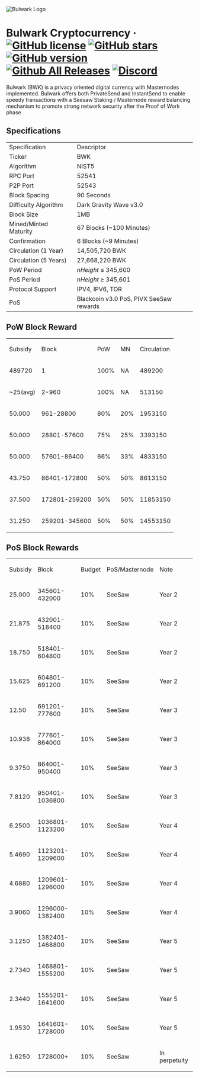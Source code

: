 ![Bulwark Logo](https://bulwarkcrypto.com/wp-content/uploads/2018/03/Badge-Full-Color.svg)

Bulwark Cryptocurrency 
&middot;
[![GitHub license](https://img.shields.io/github/license/bulwark-crypto/Bulwark.svg)](https://github.com/bulwark-crypto/Bulwark/blob/master/COPYING) [![GitHub stars](https://img.shields.io/github/stars/bulwark-crypto/Bulwark.svg)](https://github.com/bulwark-crypto/Bulwark/stargazers) [![GitHub version](https://badge.fury.io/gh/bulwark-crypto%2FBulwark.svg)](https://badge.fury.io/gh/bulwark-crypto%2FBulwark) [![Github All Releases](https://img.shields.io/github/downloads/bulwark-crypto/Bulwark/total.svg)]() [![Discord](https://img.shields.io/discord/374271866308919296.svg)](https://discord.me/bulwarkcrypto)
=====

Bulwark (BWK) is a privacy oriented digital currency with Masternodes implemented.
Bulwark offers both PrivateSend and InstantSend to enable speedy transactions with a Seesaw Staking / Masternode reward balancing mechanism to promote strong network security after the Proof of Work phase

## Specifications

<table>
   <tbody>
      <tr>
         <td>
            Specification
         </td>
         <td>
            Descriptor
         </td>
      </tr>
      <tr>
         <td>
            Ticker
         </td>
         <td>
            BWK
         </td>
      </tr>
      <tr>
         <td>
            Algorithm
         </td>
         <td>
            NIST5
         </td>
      </tr>
      <tr>
         <td>
            RPC Port
         </td>
         <td>
            52541
         </td>
      </tr>
      <tr>
         <td>
            P2P Port
         </td>
         <td>
            52543
         </td>
      </tr>
      <tr>
         <td>
            Block Spacing
         </td>
         <td>
            90 Seconds
         </td>
      </tr>
      <tr>
         <td>
            Difficulty Algorithm
         </td>
         <td>
            Dark Gravity Wave v3.0
         </td>
      </tr>
      <tr>
         <td>
            Block Size
         </td>
         <td>
            1MB
         </td>
      </tr>
      <tr>
         <td>
            Mined/Minted Maturity
         </td>
         <td>
            67 Blocks (~100 Minutes)
         </td>
      </tr>
      <tr>
         <td>
            Confirmation
         </td>
         <td>
            6 Blocks (~9 Minutes)
         </td>
      </tr>
      <tr>
         <td>
            Circulation (1 Year)
         </td>
         <td>
            14,505,720 BWK
         </td>
      </tr>
      <tr>
         <td>
            Circulation (5 Years)
         </td>
         <td>
            27,668,220 BWK
         </td>
      </tr>
      <tr>
         <td>
            PoW Period
         </td>
         <td>
            <em>nHeight</em> &le; 345,600
         </td>
      </tr>
      <tr>
         <td>
            PoS Period
         </td>
         <td>
            <em>nHeight</em> &ge; 345,601
         </td>
      </tr>
      <tr>
         <td>
            Protocol Support
         </td>
         <td>
            IPV4, IPV6, TOR
         </td>
      </tr>
      <tr>
         <td>
            PoS
         </td>
         <td>
            Blackcoin v3.0 PoS, PIVX SeeSaw rewards
         </td>
      </tr>
   </tbody>
</table>

## PoW Block Reward

<table>
   <tbody>
      <tr>
         <td>
            <p>Subsidy</p>
         </td>
         <td>
            <p>Block</p>
         </td>
         <td>
            <p>PoW</p>
         </td>
         <td>
            <p>MN</p>
         </td>
         <td>
            <p>Circulation</p>
         </td>
      </tr>
      <tr>
         <td>
            <p>489720</p>
         </td>
         <td>
            <p>1</p>
         </td>
         <td>
            <p>100%</p>
         </td>
         <td>
            <p>NA</p>
         </td>
         <td>
            <p>489200</p>
         </td>
      </tr>
      <tr>
         <td>
            <p>~25(avg)</p>
         </td>
         <td>
            <p>2-960</p>
         </td>
         <td>
            <p>100%</p>
         </td>
         <td>
            <p>NA</p>
         </td>
         <td>
            <p>513150</p>
         </td>
      </tr>
      <tr>
         <td>
            <p>50.000</p>
         </td>
         <td>
            <p>961-28800</p>
         </td>
         <td>
            <p>80%</p>
         </td>
         <td>
            <p>20%</p>
         </td>
         <td>
            <p>1953150</p>
         </td>
      </tr>
      <tr>
         <td>
            <p>50.000</p>
         </td>
         <td>
            <p>28801-57600</p>
         </td>
         <td>
            <p>75%</p>
         </td>
         <td>
            <p>25%</p>
         </td>
         <td>
            <p>3393150</p>
         </td>
      </tr>
      <tr>
         <td>
            <p>50.000</p>
         </td>
         <td>
            <p>57601-86400</p>
         </td>
         <td>
            <p>66%</p>
         </td>
         <td>
            <p>33%</p>
         </td>
         <td>
            <p>4833150</p>
         </td>
      </tr>
      <tr>
         <td>
            <p>43.750</p>
         </td>
         <td>
            <p>86401-172800</p>
         </td>
         <td>
            <p>50%</p>
         </td>
         <td>
            <p>50%</p>
         </td>
         <td>
            <p>8613150</p>
         </td>
      </tr>
      <tr>
         <td>
            <p>37.500</p>
         </td>
         <td>
            <p>172801-259200</p>
         </td>
         <td>
            <p>50%</p>
         </td>
         <td>
            <p>50%</p>
         </td>
         <td>
            <p>11853150</p>
         </td>
      </tr>
      <tr>
         <td>
            <p>31.250</p>
         </td>
         <td>
            <p>259201-345600</p>
         </td>
         <td>
            <p>50%</p>
         </td>
         <td>
            <p>50%</p>
         </td>
         <td>
            <p>14553150</p>
         </td>
      </tr>
   </tbody>
</table>

## PoS Block Rewards

<table>
   <tbody>
      <tr>
         <td>
            <p>Subsidy</p>
         </td>
         <td>
            <p>Block</p>
         </td>
         <td>
            <p>Budget</p>
         </td>
         <td>
            <p>PoS/Masternode</p>
         </td>
         <td>
            <p>Note</p>
         </td>
      </tr>
      <tr>
         <td>
            <p>25.000</p>
         </td>
         <td>
            <p>345601-432000</p>
         </td>
         <td>
            <p>10%</p>
         </td>
         <td>
            <p>SeeSaw</p>
         </td>
         <td>
            <p>Year 2</p>
         </td>
      </tr>
      <tr>
         <td>
            <p>21.875</p>
         </td>
         <td>
            <p>432001-518400</p>
         </td>
         <td>
            <p>10%</p>
         </td>
         <td>
            <p>SeeSaw</p>
         </td>
         <td>
            <p>Year 2</p>
         </td>
      </tr>
      <tr>
         <td>
            <p>18.750</p>
         </td>
         <td>
            <p>518401-604800</p>
         </td>
         <td>
            <p>10%</p>
         </td>
         <td>
            <p>SeeSaw</p>
         </td>
         <td>
            <p>Year 2</p>
         </td>
      </tr>
      <tr>
         <td>
            <p>15.625</p>
         </td>
         <td>
            <p>604801-691200</p>
         </td>
         <td>
            <p>10%</p>
         </td>
         <td>
            <p>SeeSaw</p>
         </td>
         <td>
            <p>Year 2</p>
         </td>
      </tr>
      <tr>
         <td>
            <p>12.50</p>
         </td>
         <td>
            <p>691201-777600</p>
         </td>
         <td>
            <p>10%</p>
         </td>
         <td>
            <p>SeeSaw</p>
         </td>
         <td>
            <p>Year 3</p>
         </td>
      </tr>
      <tr>
         <td>
            <p>10.938</p>
         </td>
         <td>
            <p>777601-864000</p>
         </td>
         <td>
            <p>10%</p>
         </td>
         <td>
            <p>SeeSaw</p>
         </td>
         <td>
            <p>Year 3</p>
         </td>
      </tr>
      <tr>
         <td>
            <p>9.3750</p>
         </td>
         <td>
            <p>864001-950400</p>
         </td>
         <td>
            <p>10%</p>
         </td>
         <td>
            <p>SeeSaw</p>
         </td>
         <td>
            <p>Year 3</p>
         </td>
      </tr>
      <tr>
         <td>
            <p>7.8120</p>
         </td>
         <td>
            <p>950401-1036800</p>
         </td>
         <td>
            <p>10%</p>
         </td>
         <td>
            <p>SeeSaw</p>
         </td>
         <td>
            <p>Year 3</p>
         </td>
      </tr>
      <tr>
         <td>
            <p>6.2500</p>
         </td>
         <td>
            <p>1036801-1123200</p>
         </td>
         <td>
            <p>10%</p>
         </td>
         <td>
            <p>SeeSaw</p>
         </td>
         <td>
            <p>Year 4</p>
         </td>
      </tr>
      <tr>
         <td>
            <p>5.4690</p>
         </td>
         <td>
            <p>1123201-1209600</p>
         </td>
         <td>
            <p>10%</p>
         </td>
         <td>
            <p>SeeSaw</p>
         </td>
         <td>
            <p>Year 4</p>
         </td>
      </tr>
      <tr>
         <td>
            <p>4.6880</p>
         </td>
         <td>
            <p>1209601-1296000</p>
         </td>
         <td>
            <p>10%</p>
         </td>
         <td>
            <p>SeeSaw</p>
         </td>
         <td>
            <p>Year 4</p>
         </td>
      </tr>
      <tr>
         <td>
            <p>3.9060</p>
         </td>
         <td>
            <p>1296000-1382400</p>
         </td>
         <td>
            <p>10%</p>
         </td>
         <td>
            <p>SeeSaw</p>
         </td>
         <td>
            <p>Year 4</p>
         </td>
      </tr>
      <tr>
         <td>
            <p>3.1250</p>
         </td>
         <td>
            <p>1382401-1468800</p>
         </td>
         <td>
            <p>10%</p>
         </td>
         <td>
            <p>SeeSaw</p>
         </td>
         <td>
            <p>Year 5</p>
         </td>
      </tr>
      <tr>
         <td>
            <p>2.7340</p>
         </td>
         <td>
            <p>1468801-1555200</p>
         </td>
         <td>
            <p>10%</p>
         </td>
         <td>
            <p>SeeSaw</p>
         </td>
         <td>
            <p>Year 5</p>
         </td>
      </tr>
      <tr>
         <td>
            <p>2.3440</p>
         </td>
         <td>
            <p>1555201-1641600</p>
         </td>
         <td>
            <p>10%</p>
         </td>
         <td>
            <p>SeeSaw</p>
         </td>
         <td>
            <p>Year 5</p>
         </td>
      </tr>
      <tr>
         <td>
            <p>1.9530</p>
         </td>
         <td>
            <p>1641601-1728000</p>
         </td>
         <td>
            <p>10%</p>
         </td>
         <td>
            <p>SeeSaw</p>
         </td>
         <td>
            <p>Year 5</p>
         </td>
      </tr>
      <tr>
         <td>
            <p>1.6250</p>
         </td>
         <td>
            <p>1728000+</p>
         </td>
         <td>
            <p>10%</p>
         </td>
         <td>
            <p>SeeSaw</p>
         </td>
         <td>
            <p>In perpetuity</p>
         </td>
      </tr>
   </tbody>
</table>
